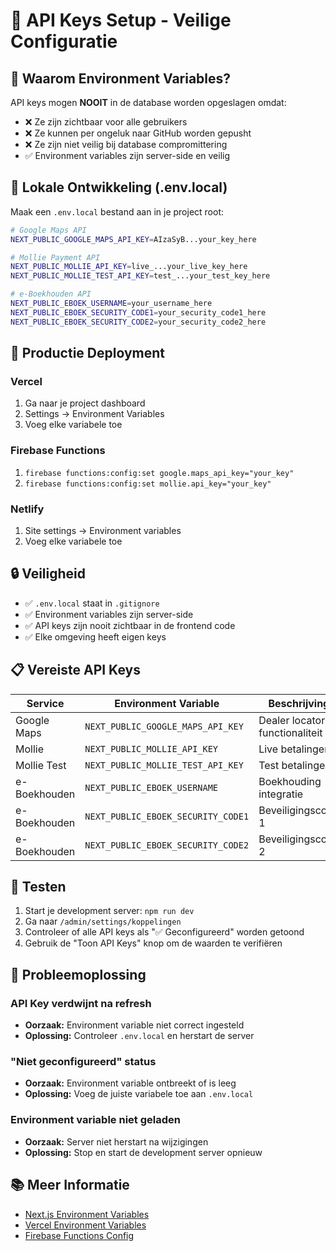 # 🔑 API Keys Setup - Veilige Configuratie

## 🎯 **Waarom Environment Variables?**

API keys mogen **NOOIT** in de database worden opgeslagen omdat:
- ❌ Ze zijn zichtbaar voor alle gebruikers
- ❌ Ze kunnen per ongeluk naar GitHub worden gepusht
- ❌ Ze zijn niet veilig bij database compromittering
- ✅ Environment variables zijn server-side en veilig

## 📁 **Lokale Ontwikkeling (.env.local)**

Maak een `.env.local` bestand aan in je project root:

```bash
# Google Maps API
NEXT_PUBLIC_GOOGLE_MAPS_API_KEY=AIzaSyB...your_key_here

# Mollie Payment API
NEXT_PUBLIC_MOLLIE_API_KEY=live_...your_live_key_here
NEXT_PUBLIC_MOLLIE_TEST_API_KEY=test_...your_test_key_here

# e-Boekhouden API
NEXT_PUBLIC_EBOEK_USERNAME=your_username_here
NEXT_PUBLIC_EBOEK_SECURITY_CODE1=your_security_code1_here
NEXT_PUBLIC_EBOEK_SECURITY_CODE2=your_security_code2_here
```

## 🚀 **Productie Deployment**

### Vercel
1. Ga naar je project dashboard
2. Settings → Environment Variables
3. Voeg elke variabele toe

### Firebase Functions
1. `firebase functions:config:set google.maps_api_key="your_key"`
2. `firebase functions:config:set mollie.api_key="your_key"`

### Netlify
1. Site settings → Environment variables
2. Voeg elke variabele toe

## 🔒 **Veiligheid**

- ✅ `.env.local` staat in `.gitignore`
- ✅ Environment variables zijn server-side
- ✅ API keys zijn nooit zichtbaar in de frontend code
- ✅ Elke omgeving heeft eigen keys

## 📋 **Vereiste API Keys**

| Service | Environment Variable | Beschrijving |
|---------|---------------------|--------------|
| Google Maps | `NEXT_PUBLIC_GOOGLE_MAPS_API_KEY` | Dealer locator functionaliteit |
| Mollie | `NEXT_PUBLIC_MOLLIE_API_KEY` | Live betalingen |
| Mollie Test | `NEXT_PUBLIC_MOLLIE_TEST_API_KEY` | Test betalingen |
| e-Boekhouden | `NEXT_PUBLIC_EBOEK_USERNAME` | Boekhouding integratie |
| e-Boekhouden | `NEXT_PUBLIC_EBOEK_SECURITY_CODE1` | Beveiligingscode 1 |
| e-Boekhouden | `NEXT_PUBLIC_EBOEK_SECURITY_CODE2` | Beveiligingscode 2 |

## 🧪 **Testen**

1. Start je development server: `npm run dev`
2. Ga naar `/admin/settings/koppelingen`
3. Controleer of alle API keys als "✅ Geconfigureerd" worden getoond
4. Gebruik de "Toon API Keys" knop om de waarden te verifiëren

## 🚨 **Probleemoplossing**

### API Key verdwijnt na refresh
- **Oorzaak:** Environment variable niet correct ingesteld
- **Oplossing:** Controleer `.env.local` en herstart de server

### "Niet geconfigureerd" status
- **Oorzaak:** Environment variable ontbreekt of is leeg
- **Oplossing:** Voeg de juiste variabele toe aan `.env.local`

### Environment variable niet geladen
- **Oorzaak:** Server niet herstart na wijzigingen
- **Oplossing:** Stop en start de development server opnieuw

## 📚 **Meer Informatie**

- [Next.js Environment Variables](https://nextjs.org/docs/basic-features/environment-variables)
- [Vercel Environment Variables](https://vercel.com/docs/concepts/projects/environment-variables)
- [Firebase Functions Config](https://firebase.google.com/docs/functions/config-use)
